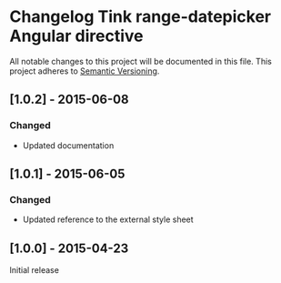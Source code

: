 # Changelog Tink range-datepicker Angular directive

All notable changes to this project will be documented in this file.
This project adheres to [Semantic Versioning](http://semver.org/).

<!--
## [Unreleased] - [unreleased]

### Added
### Changed
### Deprecated
### Removed
### Fixed
### Security
-->



## [1.0.2] - 2015-06-08

### Changed
- Updated documentation



## [1.0.1] - 2015-06-05

### Changed
- Updated reference to the external style sheet



## [1.0.0] - 2015-04-23

Initial release
